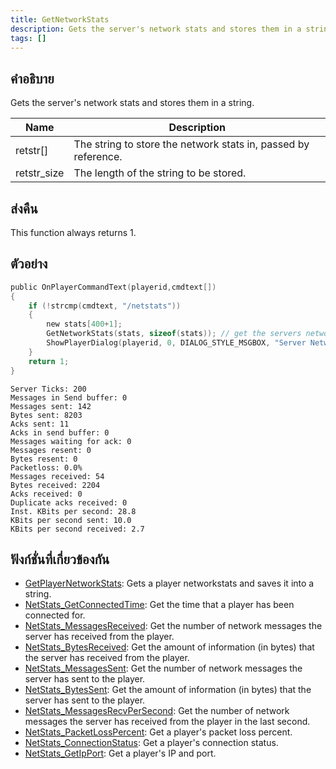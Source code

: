 ```yaml
---
title: GetNetworkStats
description: Gets the server's network stats and stores them in a string.
tags: []
---
```


## คำอธิบาย

Gets the server's network stats and stores them in a string.

| Name        | Description                                                    |
| ----------- | -------------------------------------------------------------- |
| retstr[]    | The string to store the network stats in, passed by reference. |
| retstr_size | The length of the string to be stored.                         |

## ส่งคืน

This function always returns 1.

## ตัวอย่าง

```c
public OnPlayerCommandText(playerid,cmdtext[])
{
    if (!strcmp(cmdtext, "/netstats"))
    {
        new stats[400+1];
        GetNetworkStats(stats, sizeof(stats)); // get the servers networkstats
        ShowPlayerDialog(playerid, 0, DIALOG_STYLE_MSGBOX, "Server Network Stats", stats, "Close", "");
    }
    return 1;
}
```

```
Server Ticks: 200
Messages in Send buffer: 0
Messages sent: 142
Bytes sent: 8203
Acks sent: 11
Acks in send buffer: 0
Messages waiting for ack: 0
Messages resent: 0
Bytes resent: 0
Packetloss: 0.0%
Messages received: 54
Bytes received: 2204
Acks received: 0
Duplicate acks received: 0
Inst. KBits per second: 28.8
KBits per second sent: 10.0
KBits per second received: 2.7
```

## ฟังก์ชั่นที่เกี่ยวข้องกัน

- [GetPlayerNetworkStats](../functions/GetPlayerNetworkStats): Gets a player networkstats and saves it into a string.
- [NetStats_GetConnectedTime](../functions/NetStats_GetConnectedTime): Get the time that a player has been connected for.
- [NetStats_MessagesReceived](../functions/NetStats_MessagesReceived): Get the number of network messages the server has received from the player.
- [NetStats_BytesReceived](../functions/NetStats_BytesReceived): Get the amount of information (in bytes) that the server has received from the player.
- [NetStats_MessagesSent](../functions/NetStats_MessagesSent): Get the number of network messages the server has sent to the player.
- [NetStats_BytesSent](../functions/NetStats_BytesSent): Get the amount of information (in bytes) that the server has sent to the player.
- [NetStats_MessagesRecvPerSecond](../functions/NetStats_MessagesRecvPerSecond): Get the number of network messages the server has received from the player in the last second.
- [NetStats_PacketLossPercent](../functions/NetStats_PacketLossPercent): Get a player's packet loss percent.
- [NetStats_ConnectionStatus](../functions/NetStats_ConnectionStatus): Get a player's connection status.
- [NetStats_GetIpPort](../functions/NetStats_GetIpPort): Get a player's IP and port.
